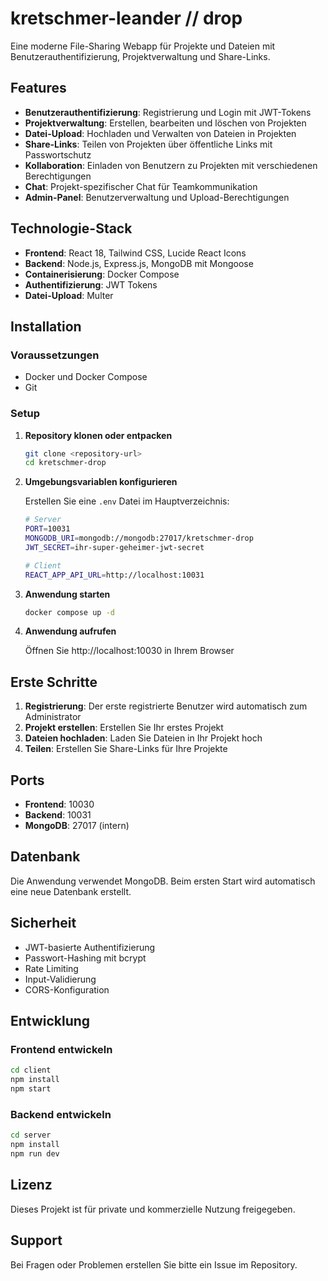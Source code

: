 # kretschmer-leander // drop

Eine moderne File-Sharing Webapp für Projekte und Dateien mit Benutzerauthentifizierung, Projektverwaltung und Share-Links.

## Features

- **Benutzerauthentifizierung**: Registrierung und Login mit JWT-Tokens
- **Projektverwaltung**: Erstellen, bearbeiten und löschen von Projekten
- **Datei-Upload**: Hochladen und Verwalten von Dateien in Projekten
- **Share-Links**: Teilen von Projekten über öffentliche Links mit Passwortschutz
- **Kollaboration**: Einladen von Benutzern zu Projekten mit verschiedenen Berechtigungen
- **Chat**: Projekt-spezifischer Chat für Teamkommunikation
- **Admin-Panel**: Benutzerverwaltung und Upload-Berechtigungen

## Technologie-Stack

- **Frontend**: React 18, Tailwind CSS, Lucide React Icons
- **Backend**: Node.js, Express.js, MongoDB mit Mongoose
- **Containerisierung**: Docker Compose
- **Authentifizierung**: JWT Tokens
- **Datei-Upload**: Multer

## Installation

### Voraussetzungen

- Docker und Docker Compose
- Git

### Setup

1. **Repository klonen oder entpacken**
   ```bash
   git clone <repository-url>
   cd kretschmer-drop
   ```

2. **Umgebungsvariablen konfigurieren**
   
   Erstellen Sie eine `.env` Datei im Hauptverzeichnis:
   ```bash
   # Server
   PORT=10031
   MONGODB_URI=mongodb://mongodb:27017/kretschmer-drop
   JWT_SECRET=ihr-super-geheimer-jwt-secret
   
   # Client
   REACT_APP_API_URL=http://localhost:10031
   ```

3. **Anwendung starten**
   ```bash
   docker compose up -d
   ```

4. **Anwendung aufrufen**
   
   Öffnen Sie http://localhost:10030 in Ihrem Browser

## Erste Schritte

1. **Registrierung**: Der erste registrierte Benutzer wird automatisch zum Administrator
2. **Projekt erstellen**: Erstellen Sie Ihr erstes Projekt
3. **Dateien hochladen**: Laden Sie Dateien in Ihr Projekt hoch
4. **Teilen**: Erstellen Sie Share-Links für Ihre Projekte

## Ports

- **Frontend**: 10030
- **Backend**: 10031
- **MongoDB**: 27017 (intern)

## Datenbank

Die Anwendung verwendet MongoDB. Beim ersten Start wird automatisch eine neue Datenbank erstellt.

## Sicherheit

- JWT-basierte Authentifizierung
- Passwort-Hashing mit bcrypt
- Rate Limiting
- Input-Validierung
- CORS-Konfiguration

## Entwicklung

### Frontend entwickeln
```bash
cd client
npm install
npm start
```

### Backend entwickeln
```bash
cd server
npm install
npm run dev
```

## Lizenz

Dieses Projekt ist für private und kommerzielle Nutzung freigegeben.

## Support

Bei Fragen oder Problemen erstellen Sie bitte ein Issue im Repository.
